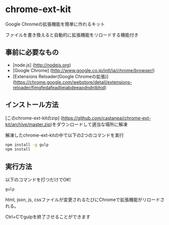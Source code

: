 chrome-ext-kit
================

Google Chromeの拡張機能を簡単に作れるキット

ファイルを書き換えると自動的に拡張機能をリロードする機能付き

事前に必要なもの
-----------------
- [node.js] (http://nodejs.org)
- [Google Chrome] (http://www.google.co.jp/intl/ja/chrome/browser/)
- [Extensions Reloader(Google Chromeの拡張)] (https://chrome.google.com/webstore/detail/extensions-reloader/fimgfedafeadlieiabdeeaodndnlbhid)

インストール方法
-----------------
[このchrome-ext-kitのzip] (https://github.com/castaneai/chrome-ext-kit/archive/master.zip)をダウンロードして適当な場所に解凍

解凍したchrome-ext-kitの中で以下の2つのコマンドを実行

```sh
npm install -g gulp
npm install
```

実行方法
-----------
以下のコマンドを打つだけでOK!

```sh
gulp
```

html, json, js, cssファイルが変更されるたびにChromeで拡張機能がリロードされる。

Ctrl+Cでgulpを終了させることができます
